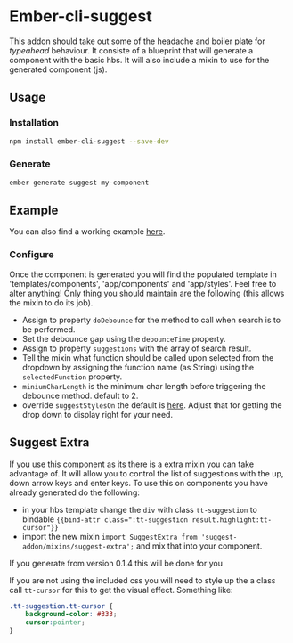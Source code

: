 # Ember-cli-suggest

This addon should take out some of the headache and boiler plate for *typeahead* behaviour. It consiste of a blueprint that will generate a component with the basic hbs. It will also include a mixin to use for the generated component (js).

## Usage

### Installation

```bash
npm install ember-cli-suggest --save-dev
```

### Generate

```bash
ember generate suggest my-component
```
## Example

You can also find a working example [here](https://github.com/klclee/suggest-example).

### Configure

Once the component is generated you will find the populated template in 'templates/components', 'app/components' and 'app/styles'. Feel free to alter anything! Only thing you should maintain are the following (this allows the mixin to do its job).

* Assign to property ```doDebounce``` for the method to call when search is to be performed.
* Set the debounce gap using the ```debounceTime``` property.
* Assign to property ```suggestions``` with the array of search result.
* Tell the mixin what function should be called upon selected from the dropdown by assigning the function name (as String) using the ```selectedFunction``` property.
* ```miniumCharLength``` is the minimum char length before triggering the debounce method. default to 2.
* override ```suggestStylesOn``` the default is [here](https://github.com/klclee/ember-cli-suggest/blob/master/addon/mixins/suggest.js#L11). Adjust that for getting the drop down to display right for your need.


## Suggest Extra

If you use this component as its there is a extra mixin you can take advantage of. It will allow you to control the list of suggestions
with the up, down arrow keys and enter keys. To use this on components you have already generated do the following:

* in your hbs template change the ```div``` with class ```tt-suggestion``` to bindable ```{{bind-attr class=":tt-suggestion result.highlight:tt-cursor"}}```
* import the new mixin ```import SuggestExtra from 'suggest-addon/mixins/suggest-extra';``` and mix that into your component.  

If you generate from version 0.1.4 this will be done for you

If you are not using the included css you will need to style up the a class call ```tt-cursor``` for this to get the visual effect. Something like:

```css
.tt-suggestion.tt-cursor {
	background-color: #333;
	cursor:pointer;
}
```
